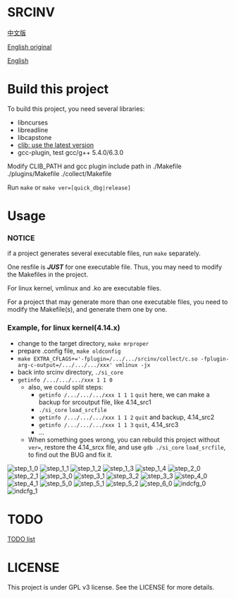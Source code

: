 # SRCINV

[中文版](https://github.com/hardenedlinux/srcinv/blob/master/doc/README.zh)

[English original](https://github.com/hardenedlinux/srcinv/blob/master/doc/README.en)

[English](https://github.com/hardenedlinux/srcinv/blob/master/doc/README_en.md)

# Build this project
To build this project, you need several libraries:
+	libncurses
+	libreadline
+	libcapstone
+	[clib: use the latest version](https://github.com/snorez/clib/)
+	gcc-plugin, test gcc/g++ 5.4.0/6.3.0

Modify CLIB_PATH and gcc plugin include path in ./Makefile ./plugins/Makefile ./collect/Makefile

Run `make` or `make ver=[quick_dbg|release]`

# Usage
### NOTICE
if a project generates several executable files, run `make` separately.

One resfile is ***JUST*** for one executable file. Thus, you may need to modify the Makefiles in the project.

For linux kernel, vmlinux and .ko are executable files.

For a project that may generate more than one executable files, you need to
modify the Makefile(s), and generate them one by one.

### Example, for linux kernel(4.14.x)
+ change to the target directory, `make mrproper`
+ prepare .config file, `make oldconfig`
+ `make EXTRA_CFLAGS+='-fplugin=/.../.../srcinv/collect/c.so -fplugin-arg-c-output=/.../.../.../xxx' vmlinux -jx`
+ back into srcinv directory, `./si_core`
+ `getinfo /.../.../.../xxx 1 1 0`
	+ also, we could split steps:
		+ `getinfo /.../.../.../xxx 1 1 1` `quit`
			here, we can make a backup for srcoutput file, like 4.14_src1
		+ `./si_core` `load_srcfile`
		+ `getinfo /.../.../.../xxx 1 1 2` `quit` and backup, 4.14_src2
		+ `getinfo /.../.../.../xxx 1 1 3` `quit`, 4.14_src3
		+ ...
	+ When something goes wrong, you can rebuild this project without `ver=`,
		restore the 4.14_srcx file,
		and use `gdb ./si_core` `load_srcfile`, to find out the BUG and
		fix it.

![step_1_0](https://github.com/hardenedlinux/srcinv/blob/master/doc/phase1_0.png)
![step_1_1](https://github.com/hardenedlinux/srcinv/blob/master/doc/phase1_1.png)
![step_1_2](https://github.com/hardenedlinux/srcinv/blob/master/doc/phase1_2.png)
![step_1_3](https://github.com/hardenedlinux/srcinv/blob/master/doc/phase1_3.png)
![step_1_4](https://github.com/hardenedlinux/srcinv/blob/master/doc/phase1_4.png)
![step_2_0](https://github.com/hardenedlinux/srcinv/blob/master/doc/phase2_0.png)
![step_2_1](https://github.com/hardenedlinux/srcinv/blob/master/doc/phase2_1.png)
![step_3_0](https://github.com/hardenedlinux/srcinv/blob/master/doc/phase3_0.png)
![step_3_1](https://github.com/hardenedlinux/srcinv/blob/master/doc/phase3_1.png)
![step_3_2](https://github.com/hardenedlinux/srcinv/blob/master/doc/phase3_2.png)
![step_3_3](https://github.com/hardenedlinux/srcinv/blob/master/doc/phase3_3.png)
![step_4_0](https://github.com/hardenedlinux/srcinv/blob/master/doc/phase4_0.png)
![step_4_1](https://github.com/hardenedlinux/srcinv/blob/master/doc/phase4_1.png)
![step_5_0](https://github.com/hardenedlinux/srcinv/blob/master/doc/phase5_0.png)
![step_5_1](https://github.com/hardenedlinux/srcinv/blob/master/doc/phase5_1.png)
![step_5_2](https://github.com/hardenedlinux/srcinv/blob/master/doc/phase5_2.png)
![step_6_0](https://github.com/hardenedlinux/srcinv/blob/master/doc/phase6_0.png)
![indcfg_0](https://github.com/hardenedlinux/srcinv/blob/master/doc/indcfg_0.png)
![indcfg_1](https://github.com/hardenedlinux/srcinv/blob/master/doc/indcfg_1.png)

# TODO
[TODO list](https://github.com/hardenedlinux/srcinv/blob/master/doc/TODO.md)

# LICENSE
This project is under GPL v3 license. See the LICENSE for more details.
